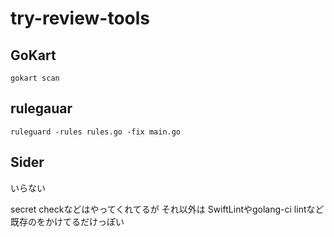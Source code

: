 # try-review-tools

## GoKart
```
gokart scan
```

## rulegauar
```
ruleguard -rules rules.go -fix main.go
```

## Sider
いらない

secret checkなどはやってくれてるが それ以外は
SwiftLintやgolang-ci lintなど既存のをかけてるだけっぽい

